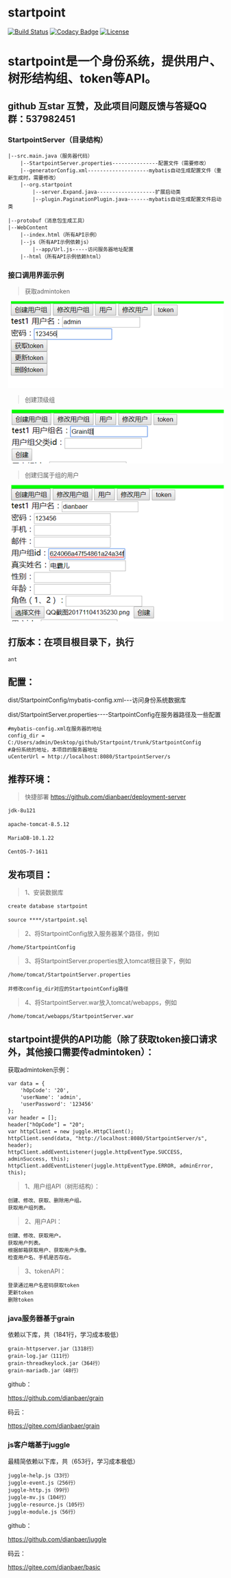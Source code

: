 # startpoint

[![Build Status](https://travis-ci.org/dianbaer/startpoint.svg?branch=master)](https://travis-ci.org/dianbaer/startpoint)
[![Codacy Badge](https://api.codacy.com/project/badge/Grade/7169462c959c468294a867e327baaa31)](https://www.codacy.com/app/232365732/startpoint?utm_source=github.com&amp;utm_medium=referral&amp;utm_content=dianbaer/startpoint&amp;utm_campaign=Badge_Grade)
[![License](https://img.shields.io/badge/License-MIT-blue.svg)](LICENSE)


# startpoint是一个身份系统，提供用户、树形结构组、token等API。

## github 互star 互赞，及此项目问题反馈与答疑QQ群：537982451

	
	
### StartpointServer（目录结构）

	|--src.main.java（服务器代码）
		|--StartpointServer.properties---------------配置文件（需要修改）
		|--generatorConfig.xml--------------------mybatis自动生成配置文件（重新生成时，需要修改）
		|--org.startpoint
			|--server.Expand.java-------------------扩展启动类
			|--plugin.PaginationPlugin.java-------mybatis自动生成配置文件启动类
			
	|--protobuf（消息包生成工具）
	|--WebContent
		|--index.html（所有API示例）
		|--js（所有API示例依赖js）
			|--app/Url.js-----访问服务器地址配置
		|--html（所有API示例依赖html）

		
### 接口调用界面示例

>获取admintoken

![接口调用界面示例](./startpoint1.png "startpoint1.png")

>创建顶级组

![接口调用界面示例](./startpoint2.png "startpoint2.png")

>创建归属于组的用户

![接口调用界面示例](./startpoint3.png "startpoint3.png")
		
		
## 打版本：在项目根目录下，执行

	ant


## 配置：

dist/StartpointConfig/mybatis-config.xml---访问身份系统数据库

dist/StartpointServer.properties----StartpointConfig在服务器路径及一些配置

	#mybatis-config.xml在服务器的地址
	config_dir = C:/Users/admin/Desktop/github/Startpoint/trunk/StartpointConfig
	#身份系统的地址，本项目的服务器地址
	uCenterUrl = http://localhost:8080/StartpointServer/s


## 推荐环境：

>快捷部署 https://github.com/dianbaer/deployment-server

	jdk-8u121

	apache-tomcat-8.5.12

	MariaDB-10.1.22

	CentOS-7-1611


## 发布项目：

>1、安装数据库
	
	create database startpoint
	
	source ****/startpoint.sql

>2、将StartpointConfig放入服务器某个路径，例如
	
	/home/StartpointConfig

>3、将StartpointServer.properties放入tomcat根目录下，例如
	
	/home/tomcat/StartpointServer.properties
	
	并修改config_dir对应的StartpointConfig路径

>4、将StartpointServer.war放入tomcat/webapps，例如
	
	/home/tomcat/webapps/StartpointServer.war


	

## startpoint提供的API功能（除了获取token接口请求外，其他接口需要传admintoken）：

获取admintoken示例：

	var data = {
		'hOpCode': '20',
		'userName': 'admin',
		'userPassword': '123456'
	};
	var header = [];
	header["hOpCode"] = "20";
	var httpClient = new juggle.HttpClient();
	httpClient.send(data, "http://localhost:8080/StartpointServer/s", header);
	httpClient.addEventListener(juggle.httpEventType.SUCCESS, adminSuccess, this);
	httpClient.addEventListener(juggle.httpEventType.ERROR, adminError, this);


>1、用户组API（树形结构）：
	
	创建、修改、获取、删除用户组。
	获取用户组列表。

>2、用户API：
	
	创建、修改、获取用户。
	获取用户列表。
	根据邮箱获取用户、获取用户头像。
	检查用户名、手机是否存在。

>3、tokenAPI：
	
	登录通过用户名密码获取token
	更新token
	删除token


### java服务器基于grain

依赖以下库，共（1841行，学习成本极低）

	grain-httpserver.jar（1318行）
	grain-log.jar（111行）
	grain-threadkeylock.jar（364行）
	grain-mariadb.jar（48行）


github：


https://github.com/dianbaer/grain


码云：


https://gitee.com/dianbaer/grain


### js客户端基于juggle

最精简依赖以下库，共（653行，学习成本极低）

	juggle-help.js（33行）
	juggle-event.js（256行）
	juggle-http.js（99行）
	juggle-mv.js（104行）
	juggle-resource.js（105行）
	juggle-module.js（56行）

github：


https://github.com/dianbaer/juggle


码云：


https://gitee.com/dianbaer/basic
